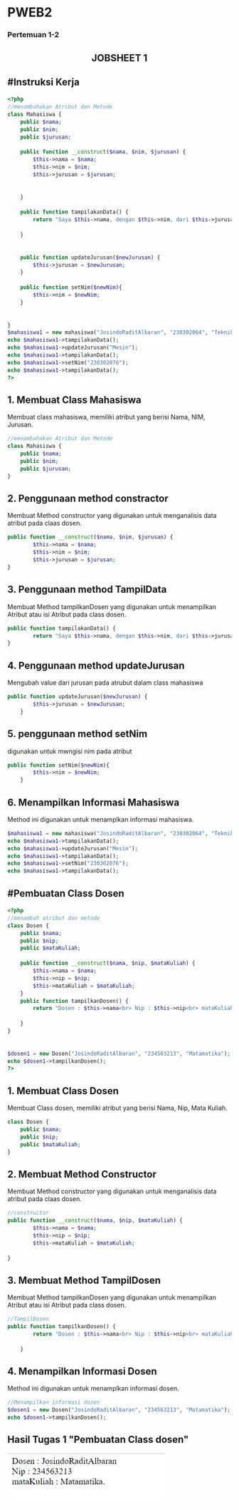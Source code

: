 # PWEB2
### Pertemuan 1-2

## <center>JOBSHEET 1</center>
## #Instruksi Kerja
``` php
<?php
//menambahakan Atribut dan Metode
class Mahasiswa {
    public $nama;
    public $nim;
    public $jurusan;

    public function __construct($nama, $nim, $jurusan) {
        $this->nama = $nama;
        $this->nim = $nim;
        $this->jurusan = $jurusan;


    }

    public function tampilakanData() {
        return "Saya $this->nama, dengan $this->nim, dari $this->jurusan.";

    }


    public function updateJurusan($newJurusan) {
        $this->jurusan = $newJurusan;
    }

    public function setNim($newNim){
        $this->nim = $newNim;
    }


}
$mahasiswa1 = new mahasiswa("JosindoRaditAlbaran", "230302064", "TeknikInformatika");
echo $mahasiswa1->tampilakanData();
echo $mahasiswa1->updateJurusan("Mesin");
echo $mahasiswa1->tampilakanData();
echo $mahasiswa1->setNim("230302076");
echo $mahasiswa1->tampilakanData();
?>
```
## 1. Membuat Class Mahasiswa
Membuat class mahasiswa, memiliki atribut yang berisi Nama, NIM, Jurusan.

```php
//menambahakan Atribut dan Metode
class Mahasiswa {
    public $nama;
    public $nim;
    public $jurusan;
}
```
## 2. Penggunaan method constractor

Membuat Method constructor yang digunakan untuk menganalisis data atribut pada claas dosen.
```php
public function __construct($nama, $nim, $jurusan) {
        $this->nama = $nama;
        $this->nim = $nim;
        $this->jurusan = $jurusan;
}
```

## 3. Penggunaan method TampilData
Membuat Method tampilkanDosen yang digunakan untuk menampilkan Atribut atau isi Atribut pada class dosen.
```php
public function tampilakanData() {
        return "Saya $this->nama, dengan $this->nim, dari $this->jurusan.";
}
```
## 4. Penggunaan method updateJurusan

Mengubah value dari jurusan pada atrubut dalam class mahasiswa
```php
public function updateJurusan($newJurusan) {
        $this->jurusan = $newJurusan;
    }
```
## 5. penggunaan method setNim
digunakan untuk mwngisi nim pada atribut
```php
public function setNim($newNim){
        $this->nim = $newNim;
    }
```
## 6.  Menampilkan Informasi Mahasiswa
Method ini digunakan untuk menamplkan informasi mahasiswa.
```php
$mahasiswa1 = new mahasiswa("JosindoRaditAlbaran", "230302064", "TeknikInformatika");
echo $mahasiswa1->tampilakanData();
echo $mahasiswa1->updateJurusan("Mesin");
echo $mahasiswa1->tampilakanData();
echo $mahasiswa1->setNim("230302076");
echo $mahasiswa1->tampilakanData();
```



## #Pembuatan Class Dosen
```php
<?php
//menambah atribut dan metode
class Dosen {
    public $nama;
    public $nip;
    public $mataKuliah;

    public function __construct($nama, $nip, $mataKuliah) {
        $this->nama = $nama;
        $this->nip = $nip;
        $this->mataKuliah = $mataKuliah;
    }
    public function tampilkanDosen() {
        return "Dosen : $this->nama<br> Nip : $this->nip<br> mataKuliah : $this->mataKuliah.";

    }
}
 

$dosen1 = new Dosen("JosindoRaditAlbaran", "234563213", "Matamatika");
echo $dosen1->tampilkanDosen();
?>
```

## 1. Membuat Class Dosen
Membuat Class dosen, memiliki atribut yang berisi Nama, Nip, Mata Kuliah.

```php
class Dosen {
    public $nama;
    public $nip;
    public $mataKuliah;
}
```

## 2. Membuat Method Constructor
Membuat Method constructor yang digunakan untuk menganalisis data atribut pada claas dosen.

```php
//constructor
public function __construct($nama, $nip, $mataKuliah) {
        $this->nama = $nama;
        $this->nip = $nip;
        $this->mataKuliah = $mataKuliah;

}
```

## 3. Membuat Method TampilDosen
Membuat Method tampilkanDosen yang digunakan untuk menampilkan Atribut atau isi Atribut pada class dosen.

```php
//TampilDosen
public function tampilkanDosen() {
        return "Dosen : $this->nama<br> Nip : $this->nip<br> mataKuliah : $this->mataKuliah.";

    }
```

## 4.  Menampilkan Informasi Dosen
Method ini digunakan untuk menamplkan informasi dosen.

```php
//Menampilkan informasi dosen
$dosen1 = new Dosen("JosindoRaditAlbaran", "234563213", "Matamatika");
echo $dosen1->tampilkanDosen();
```

## Hasil Tugas 1 "Pembuatan Class dosen"
<img src="img/hirh.PNG" >
